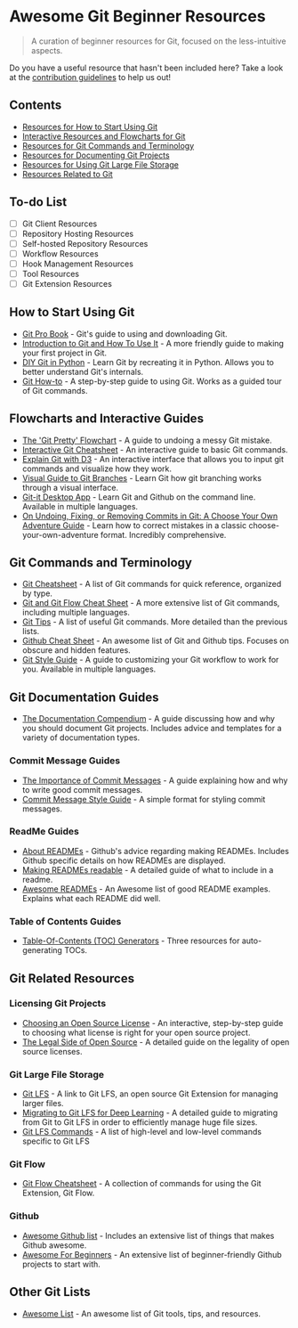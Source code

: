 # Awesome Git Beginner Resources

> A curation of beginner resources for Git, focused on the less-intuitive aspects. 

Do you have a useful resource that hasn't been included here? Take a look at the [contribution guidelines](CONTRIBUTING.md) to help us out!

## Contents
* [Resources for How to Start Using Git](#how-to-start-using-git)
* [Interactive Resources and Flowcharts for Git](#flowcharts-and-interactive-guides)
* [Resources for Git Commands and Terminology](#git-commands-and-terminology)
* [Resources for Documenting Git Projects](#git-documentation-guides)
* [Resources for Using Git Large File Storage](#git-large-file-storage)
* [Resources Related to Git](#git-related-resources)

## To-do List
- [ ] Git Client Resources
- [ ] Repository Hosting Resources
- [ ] Self-hosted Repository Resources
- [ ] Workflow Resources
- [ ] Hook Management Resources
- [ ] Tool Resources
- [ ] Git Extension Resources

## How to Start Using Git
- [Git Pro Book](https://git-scm.com/book/en/v2) - Git's guide to using and downloading Git.
- [Introduction to Git and How To Use It](https://www.freecodecamp.org/news/what-is-git-and-how-to-use-it-c341b049ae61/) - A more friendly guide to making your first project in Git.
- [DIY Git in Python](https://www.leshenko.net/p/ugit/#) - Learn Git by recreating it in Python. Allows you to better understand Git's internals.
- [Git How-to](https://githowto.com/) - A step-by-step guide to using Git. Works as a guided tour of Git commands.

## Flowcharts and Interactive Guides
- [The 'Git Pretty' Flowchart](http://justinhileman.info/article/git-pretty/git-pretty.png) - A guide to undoing a messy Git mistake.
- [Interactive Git Cheatsheet](http://ndpsoftware.com/git-cheatsheet.html) - An interactive guide to basic Git commands.
- [Explain Git with D3](https://onlywei.github.io/explain-git-with-d3/) - An interactive interface that allows you to input git commands and visualize how they work.
- [Visual Guide to Git Branches](https://learngitbranching.js.org/) - Learn Git how git branching works through a visual interface.
- [Git-it Desktop App](https://github.com/jlord/git-it-electron) - Learn Git and Github on the command line. Available in multiple languages.
- [On Undoing, Fixing, or Removing Commits in Git: A Choose Your Own Adventure Guide](https://sethrobertson.github.io/GitFixUm/fixup.html) - Learn how to correct mistakes in a classic choose-your-own-adventure format. Incredibly comprehensive.

## Git Commands and Terminology
- [Git Cheatsheet](http://git-cheatsheet.com/) - A list of Git commands for quick reference, organized by type.
- [Git and Git Flow Cheat Sheet](https://github.com/arslanbilal/git-cheat-sheet) - A more extensive list of Git commands, including multiple languages.
- [Git Tips](https://github.com/git-tips/tips) - A list of useful Git commands. More detailed than the previous lists.
- [Github Cheat Sheet](https://github.com/tiimgreen/github-cheat-sheet) - An awesome list of Git and Github tips. Focuses on obscure and hidden features.
- [Git Style Guide](https://github.com/agis/git-style-guide) - A guide to customizing your Git workflow to work for you. Available in multiple languages.

## Git Documentation Guides
- [The Documentation Compendium](https://github.com/kylelobo/The-Documentation-Compendium) - A guide discussing how and why you should document Git projects. Includes advice and templates for a variety of documentation types.

### Commit Message Guides
- [The Importance of Commit Messages](https://github.com/RomuloOliveira/commit-messages-guide) - A guide explaining how and why to write good commit messages.
- [Commit Message Style Guide](https://www.conventionalcommits.org/en/v1.0.0/) - A simple format for styling commit messages.

### ReadMe Guides
- [About READMEs](https://docs.github.com/en/repositories/managing-your-repositorys-settings-and-features/customizing-your-repository/about-readmes) - Github's advice regarding making READMEs. Includes Github specific details on how READMEs are displayed.
- [Making READMEs readable](https://github.com/18F/open-source-guide/blob/18f-pages/pages/making-readmes-readable.md) - A detailed guide of what to include in a readme. 
- [Awesome READMEs](https://github.com/matiassingers/awesome-readme) - An Awesome list of good README examples. Explains what each README did well.

### Table of Contents Guides
- [Table-Of-Contents (TOC) Generators](https://github.com/sindresorhus/stuff/blob/main/toc-generators.md) - Three resources for auto-generating TOCs.

## Git Related Resources

### Licensing Git Projects
- [Choosing an Open Source License](https://choosealicense.com/) - An interactive, step-by-step guide to choosing what license is right for your open source project.
- [The Legal Side of Open Source](https://opensource.guide/legal/) - A detailed guide on the legality of open source licenses.

### Git Large File Storage
- [Git LFS](https://git-lfs.com/) - A link to Git LFS, an open source Git Extension for managing larger files.
- [Migrating to Git LFS for Deep Learning](https://medium.com/vooban-ai/migrating-to-git-lfs-for-developing-deep-learning-applications-with-large-files-89132cedf08) - A detailed guide to migrating from Git to Git LFS in order to efficiently manage huge file sizes.
- [Git LFS Commands](https://helpmanual.io/man1/git-lfs/) - A list of high-level and low-level commands specific to Git LFS

### Git Flow
- [Git Flow Cheatsheet](https://github.com/danielkummer/git-flow-cheatsheet) - A collection of commands for using the Git Extension, Git Flow.

### Github
- [Awesome Github list](https://github.com/phillipadsmith/awesome-github) - Includes an extensive list of things that makes Github awesome.
- [Awesome For Beginners](https://github.com/MunGell/awesome-for-beginners) - An extensive list of beginner-friendly Github projects to start with.

## Other Git Lists
- [Awesome List](https://github.com/dictcp/awesome-git) - An awesome list of Git tools, tips, and resources.

